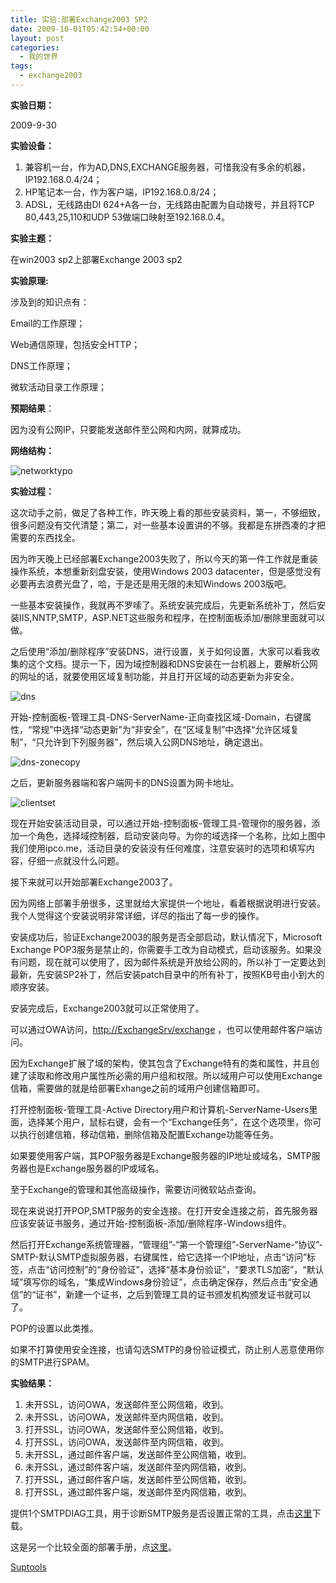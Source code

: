 ```yaml
---
title: 实验:部署Exchange2003 SP2
date: 2009-10-01T05:42:54+00:00
layout: post
categories:
  - 我的世界
tags:
  - exchange2003
---
```

**实验日期：**

2009-9-30

**实验设备：**

1. 兼容机一台，作为AD,DNS,EXCHANGE服务器，可惜我没有多余的机器，IP192.168.0.4/24；
2. HP笔记本一台，作为客户端，IP192.168.0.8/24；
3. ADSL，无线路由DI 624+A各一台，无线路由配置为自动拨号，并且将TCP 80,443,25,110和UDP 53做端口映射至192.168.0.4。

**实验主题：**

在win2003 sp2上部署Exchange 2003 sp2

**实验原理:**

涉及到的知识点有：

Email的工作原理；

Web通信原理，包括安全HTTP；

DNS工作原理；

微软活动目录工作原理；
<!--more-->
**预期结果**：

因为没有公网IP，只要能发送邮件至公网和内网，就算成功。

**网络结构：**

![networktypo](https://farm4.static.flickr.com/3644/3969095630_310b62f434.jpg) 

**实验过程：** 

这次动手之前，做足了各种工作，昨天晚上看的那些安装资料，第一，不够细致，很多问题没有交代清楚；第二，对一些基本设置讲的不够。我都是东拼西凑的才把需要的东西找全。

因为昨天晚上已经部署Exchange2003失败了，所以今天的第一件工作就是重装操作系统，本想重新刻盘安装，使用Windows 2003 datacenter，但是感觉没有必要再去浪费光盘了，哈，于是还是用无限的未知Windows 2003版吧。

一些基本安装操作，我就再不罗嗦了。系统安装完成后，先更新系统补丁，然后安装IIS,NNTP,SMTP，ASP.NET这些服务和程序，在控制面板添加/删除里面就可以做。

之后使用“添加/删除程序”安装DNS，进行设置，关于如何设置，大家可以看我收集的这个文档。提示一下，因为域控制器和DNS安装在一台机器上，要解析公网的网址的话，就要使用区域复制功能，并且打开区域的动态更新为非安全。

![dns](https://farm3.static.flickr.com/2637/3968078373_cfef8ab83e.jpg)

开始-控制面板-管理工具-DNS-ServerName-正向查找区域-Domain，右键属性，“常规”中选择“动态更新”为“非安全”，在“区域复制”中选择“允许区域复制”，“只允许到下列服务器”，然后填入公网DNS地址，确定退出。

![dns-zonecopy](https://farm3.static.flickr.com/2558/3968852044_9fb861809b.jpg) 

之后，更新服务器端和客户端网卡的DNS设置为网卡地址。

![clientset](https://farm3.static.flickr.com/2612/3969095622_0c8c827df1.jpg)

现在开始安装活动目录，可以通过开始-控制面板-管理工具-管理你的服务器，添加一个角色，选择域控制器，启动安装向导。为你的域选择一个名称，比如上图中我们使用ipco.me，活动目录的安装没有任何难度，注意安装时的选项和填写内容，仔细一点就没什么问题。

接下来就可以开始部署Exchange2003了。

因为网络上部署手册很多，这里就给大家提供一个地址，看着根据说明进行安装。我个人觉得这个安装说明非常详细，详尽的指出了每一步的操作。

安装成功后，验证Exchange2003的服务是否全部启动，默认情况下，Microsoft Exchange POP3服务是禁止的，你需要手工改为自动模式，启动该服务。如果没有问题，现在就可以使用了，因为邮件系统是开放给公网的，所以补丁一定要达到最新，先安装SP2补丁，然后安装patch目录中的所有补丁，按照KB号由小到大的顺序安装。

安装完成后，Exchange2003就可以正常使用了。

可以通过OWA访问，[http://ExchangeSrv/exchange](http://exchangesrv/exchange) ，也可以使用邮件客户端访问。

因为Exchange扩展了域的架构，使其包含了Exchange特有的类和属性，并且创建了读取和修改用户属性所必需的用户组和权限。所以域用户可以使用Exchange信箱，需要做的就是给部署Exhange之前的域用户创建信箱即可。

打开控制面板-管理工具-Active Directory用户和计算机-ServerName-Users里面，选择某个用户，鼠标右键，会有一个“Exchange任务”，在这个选项里，你可以执行创建信箱，移动信箱，删除信箱及配置Exchange功能等任务。

如果要使用客户端，其POP服务器是Exchange服务器的IP地址或域名，SMTP服务器也是Exchange服务器的IP或域名。

至于Exchange的管理和其他高级操作，需要访问微软站点查询。

现在来说说打开POP,SMTP服务的安全连接。在打开安全连接之前，首先服务器应该安装证书服务，通过开始-控制面板-添加/删除程序-Windows组件。

然后打开Exchange系统管理器，“管理组”-“第一个管理组”-ServerName-“协议”-SMTP-默认SMTP虚拟服务器，右键属性，给它选择一个IP地址，点击“访问”标签，点击“访问控制”的“身份验证”，选择“基本身份验证”，“要求TLS加密”，“默认域”填写你的域名，“集成Windows身份验证”，点击确定保存，然后点击“安全通信”的“证书”，新建一个证书，之后到管理工具的证书颁发机构颁发证书就可以了。

POP的设置以此类推。

如果不打算使用安全连接，也请勾选SMTP的身份验证模式，防止别人恶意使用你的SMTP进行SPAM。

**实验结果：**

1. 未开SSL，访问OWA，发送邮件至公网信箱，收到。
2. 未开SSL，访问OWA，发送邮件至内网信箱，收到。
3. 打开SSL，访问OWA，发送邮件至公网信箱，收到。
4. 打开SSL，访问OWA，发送邮件至内网信箱，收到。
5. 未开SSL，通过邮件客户端，发送邮件至公网信箱，收到。
6. 未开SSL，通过邮件客户端，发送邮件至内网信箱，收到。
7. 打开SSL，通过邮件客户端，发送邮件至公网信箱，收到。
8. 打开SSL，通过邮件客户端，发送邮件至内网信箱，收到。

提供1个SMTPDIAG工具，用于诊断SMTP服务是否设置正常的工具，点击[这里](http://www.dbank.com/download.action?k=f86cf87ef35a462daa40c4099eadade5)下载。

这是另一个比较全面的部署手册，点[这里](http://redking.blog.51cto.com/27212/59017)。

[Suptools](http://www.dbank.com/download.action?k=a4eb671fa09c4002ad0be30235b18ec8)